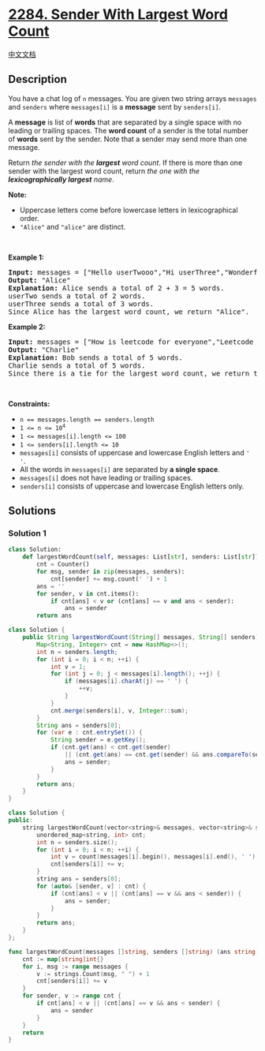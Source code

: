 # [2284. Sender With Largest Word Count](https://leetcode.com/problems/sender-with-largest-word-count)

[中文文档](./solution/2200-2299/2284.Sender%20With%20Largest%20Word%20Count/README.md)

<!-- tags:Array,Hash Table,String,Counting -->

## Description

<p>You have a chat log of <code>n</code> messages. You are given two string arrays <code>messages</code> and <code>senders</code> where <code>messages[i]</code> is a <strong>message</strong> sent by <code>senders[i]</code>.</p>

<p>A <strong>message</strong> is list of <strong>words</strong> that are separated by a single space with no leading or trailing spaces. The <strong>word count</strong> of a sender is the total number of <strong>words</strong> sent by the sender. Note that a sender may send more than one message.</p>

<p>Return <em>the sender with the <strong>largest</strong> word count</em>. If there is more than one sender with the largest word count, return <em>the one with the <strong>lexicographically largest</strong> name</em>.</p>

<p><strong>Note:</strong></p>

<ul>
	<li>Uppercase letters come before lowercase letters in lexicographical order.</li>
	<li><code>&quot;Alice&quot;</code> and <code>&quot;alice&quot;</code> are distinct.</li>
</ul>

<p>&nbsp;</p>
<p><strong class="example">Example 1:</strong></p>

<pre>
<strong>Input:</strong> messages = [&quot;Hello userTwooo&quot;,&quot;Hi userThree&quot;,&quot;Wonderful day Alice&quot;,&quot;Nice day userThree&quot;], senders = [&quot;Alice&quot;,&quot;userTwo&quot;,&quot;userThree&quot;,&quot;Alice&quot;]
<strong>Output:</strong> &quot;Alice&quot;
<strong>Explanation:</strong> Alice sends a total of 2 + 3 = 5 words.
userTwo sends a total of 2 words.
userThree sends a total of 3 words.
Since Alice has the largest word count, we return &quot;Alice&quot;.
</pre>

<p><strong class="example">Example 2:</strong></p>

<pre>
<strong>Input:</strong> messages = [&quot;How is leetcode for everyone&quot;,&quot;Leetcode is useful for practice&quot;], senders = [&quot;Bob&quot;,&quot;Charlie&quot;]
<strong>Output:</strong> &quot;Charlie&quot;
<strong>Explanation:</strong> Bob sends a total of 5 words.
Charlie sends a total of 5 words.
Since there is a tie for the largest word count, we return the sender with the lexicographically larger name, Charlie.</pre>

<p>&nbsp;</p>
<p><strong>Constraints:</strong></p>

<ul>
	<li><code>n == messages.length == senders.length</code></li>
	<li><code>1 &lt;= n &lt;= 10<sup>4</sup></code></li>
	<li><code>1 &lt;= messages[i].length &lt;= 100</code></li>
	<li><code>1 &lt;= senders[i].length &lt;= 10</code></li>
	<li><code>messages[i]</code> consists of uppercase and lowercase English letters and <code>&#39; &#39;</code>.</li>
	<li>All the words in <code>messages[i]</code> are separated by <strong>a single space</strong>.</li>
	<li><code>messages[i]</code> does not have leading or trailing spaces.</li>
	<li><code>senders[i]</code> consists of uppercase and lowercase English letters only.</li>
</ul>

## Solutions

### Solution 1

<!-- tabs:start -->

```python
class Solution:
    def largestWordCount(self, messages: List[str], senders: List[str]) -> str:
        cnt = Counter()
        for msg, sender in zip(messages, senders):
            cnt[sender] += msg.count(' ') + 1
        ans = ''
        for sender, v in cnt.items():
            if cnt[ans] < v or (cnt[ans] == v and ans < sender):
                ans = sender
        return ans
```

```java
class Solution {
    public String largestWordCount(String[] messages, String[] senders) {
        Map<String, Integer> cnt = new HashMap<>();
        int n = senders.length;
        for (int i = 0; i < n; ++i) {
            int v = 1;
            for (int j = 0; j < messages[i].length(); ++j) {
                if (messages[i].charAt(j) == ' ') {
                    ++v;
                }
            }
            cnt.merge(senders[i], v, Integer::sum);
        }
        String ans = senders[0];
        for (var e : cnt.entrySet()) {
            String sender = e.getKey();
            if (cnt.get(ans) < cnt.get(sender)
                || (cnt.get(ans) == cnt.get(sender) && ans.compareTo(sender) < 0)) {
                ans = sender;
            }
        }
        return ans;
    }
}
```

```cpp
class Solution {
public:
    string largestWordCount(vector<string>& messages, vector<string>& senders) {
        unordered_map<string, int> cnt;
        int n = senders.size();
        for (int i = 0; i < n; ++i) {
            int v = count(messages[i].begin(), messages[i].end(), ' ') + 1;
            cnt[senders[i]] += v;
        }
        string ans = senders[0];
        for (auto& [sender, v] : cnt) {
            if (cnt[ans] < v || (cnt[ans] == v && ans < sender)) {
                ans = sender;
            }
        }
        return ans;
    }
};
```

```go
func largestWordCount(messages []string, senders []string) (ans string) {
	cnt := map[string]int{}
	for i, msg := range messages {
		v := strings.Count(msg, " ") + 1
		cnt[senders[i]] += v
	}
	for sender, v := range cnt {
		if cnt[ans] < v || (cnt[ans] == v && ans < sender) {
			ans = sender
		}
	}
	return
}
```

<!-- tabs:end -->

<!-- end -->
